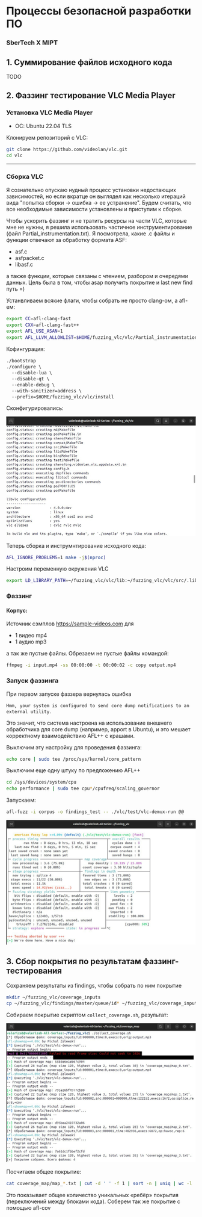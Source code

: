 # Процессы безопасной разработки ПО
### SberTech X MIPT

## 1. Суммирование файлов исходного кода
TODO

## 2. Фаззинг тестирование VLC Media Player

### Установка VLC Media Player

- ОС: Ubuntu 22.04 TLS

Клонируем репозиторий с VLC:
```bash
git clone https://github.com/videolan/vlc.git
cd vlc
```

___
### Сборка VLC
Я сознательно опускаю нудный процесс установки недостающих зависимостей, но если вкратце он выглядел как 
несколько итераций вида "попытка сборки -> ошибка -> ее устранение". Будем считать, что все необходимые зависимости установлены и приступим
к сборке.

Чтобы ускорить фаззинг и не тратить ресурсы на части VLC, которые мне не нужны, я решила использовать частичное инструментирование (файл Partial_instrumentation.txt).
Я посмотрела, какие .c файлы и функции отвечают за обработку формата ASF:

- asf.c 
- asfpacket.c 
- libasf.c

а также функции, которые связаны с чтением, разбором и очередями данных. Цель была в том, чтобы asap получить покрытие и last new find путь =)

Устанвливаем всякие флаги, чтобы собрать не просто clang-ом, а afl-ем:
```bash
export CC=afl-clang-fast
export CXX=afl-clang-fast++
export AFL_USE_ASAN=1
export AFL_LLVM_ALLOWLIST=$HOME/fuzzing_vlc/vlc/Partial_instrumentation.txt
```
Кофингурация:
```
./bootstrap
./configure \
  --disable-lua \
  --disable-qt \
  --enable-debug \
  --with-sanitizer=address \
  --prefix=$HOME/fuzzing_vlc/vlc/install
```

Сконфигурировались:

![configure](images/img.png)

Теперь сборка и инструмнтирование исходного кода:

```bash 
AFL_IGNORE_PROBLEMS=1 make -j$(nproc)
```

Настроим переменную окружения VLC

```bash
export LD_LIBRARY_PATH=~/fuzzing_vlc/vlc/lib:~/fuzzing_vlc/vlc/src/.libs:$LD_LIBRARY_PATH
```

### Фаззинг

#### Корпус:

Источник сэмплов https://sample-videos.com для

- 1 видео mp4 
- 1 аудио mp3

а так же пустые файлы. Обрезаем не пустые файлы командой:
```bash
ffmpeg -i input.mp4 -ss 00:00:00 -t 00:00:02 -c copy output.mp4
```

### Запуск фаззинга

При первом запуске фаззера вернулась ошибка

```
Hmm, your system is configured to send core dump notifications to an external utility.
```

Это значит, что система настроена на использование внешнего обработчика для core dump (например, apport в Ubuntu), 
и это мешает корректному взаимодействию AFL++ с крашами.

Выключим эту настройку для проведения фаззинга:
```bash
echo core | sudo tee /proc/sys/kernel/core_pattern
```
Выключим еще одну штуку по предложению AFL++
```bash
cd /sys/devices/system/cpu
echo performance | sudo tee cpu*/cpufreq/scaling_governor
```
Запускаем:
```bash 
afl-fuzz -i corpus -o findings_test -- ./vlc/test/vlc-demux-run @@ 
```
 
![img_1](images/img_1.png)


## 3. Сбор покрытия по результатам фаззинг-тестирования

Сохраняем результаты из findings, чтобы собрать по ним покрытие

```bash
mkdir ~/fuzzing_vlc/coverage_inputs
cp ~/fuzzing_vlc/findings/master/queue/id* ~/fuzzing_vlc/coverage_inputs/
```

Собираем покрытие скриптом `collect_coverage.sh`, результат:

![123](images/img_2.png)

Посчитаем общее покрытие:

```bash
cat coverage_map/map_*.txt | cut -d ' ' -f 1 | sort -n | uniq | wc -l
```

Это показывает общее количество уникальных «ребёр» покрытия (переключений между блоками кода). Соберем так же покрытие с помощью afl-cov